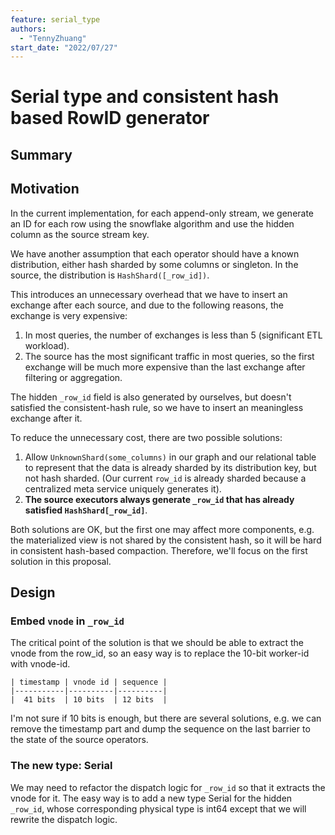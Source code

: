 ```yaml
---
feature: serial_type
authors:
  - "TennyZhuang"
start_date: "2022/07/27"
---
```


# Serial type and consistent hash based RowID generator

## Summary

## Motivation

In the current implementation, for each append-only stream, we generate an ID for each row using the snowflake algorithm and use the hidden column as the source stream key.

We have another assumption that each operator should have a known distribution, either hash sharded by some columns or singleton. In the source, the distribution is `HashShard([_row_id])`.

This introduces an unnecessary overhead that we have to insert an exchange after each source, and due to the following reasons, the exchange is very expensive:

1. In most queries, the number of exchanges is less than 5 (significant ETL workload).
2. The source has the most significant traffic in most queries, so the first exchange will be much more expensive than the last exchange after filtering or aggregation.

The hidden `_row_id` field is also generated by ourselves, but doesn't satisfied the consistent-hash rule, so we have to insert an meaningless exchange after it.

To reduce the unnecessary cost, there are two possible solutions:

1. Allow `UnknownShard(some_columns)` in our graph and our relational table to represent that the data is already sharded by its distribution key, but not hash sharded. (Our current `row_id` is already sharded because a centralized meta service uniquely generates it).
2. **The source executors always generate `_row_id` that has already satisfied `HashShard[_row_id]`**.

Both solutions are OK, but the first one may affect more components, e.g. the materialized view is not shared by the consistent hash, so it will be hard in consistent hash-based compaction. Therefore, we'll focus on the first solution in this proposal.

## Design

### Embed `vnode` in `_row_id`

The critical point of the solution is that we should be able to extract the vnode from the row_id, so an easy way is to replace the 10-bit worker-id with vnode-id.

```plain
| timestamp | vnode id | sequence |
|-----------|----------|----------|
|  41 bits  | 10 bits  | 12 bits  |
```

I'm not sure if 10 bits is enough, but there are several solutions, e.g. we can remove the timestamp part and dump the sequence on the last barrier to the state of the source operators.

### The new type: Serial

We may need to refactor the dispatch logic for `_row_id` so that it extracts the vnode for it. The easy way is to add a new type Serial for the hidden `_row_id`, whose corresponding physical type is int64 except that we will rewrite the dispatch logic.
